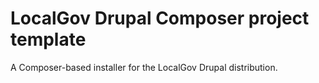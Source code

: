 # LocalGov Drupal Composer project template

A Composer-based installer for the LocalGov Drupal distribution.

